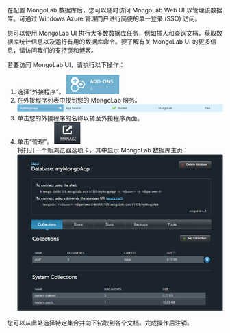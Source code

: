 在配置 MongoLab 数据库后，您可以随时访问 MongoLab Web UI 以管理该数据库。可通过 Windows Azure 管理门户进行简便的单一登录 (SSO) 访问。

您可以使用 MongoLab UI 执行大多数数据库任务，例如插入和查询文档，获取数据库统计信息以及运行有用的数据库命令。要了解有关 MongoLab UI 的更多信息，请访问我们的[支持页](http://support.mongolab.com)和[博客](http://blog.mongolab.com)。

若要访问 MongoLab UI，请执行以下操作：

1. 选择“外接程序”。
![AddonsButton][button-addons]
1. 在外接程序列表中找到您的 MongoLab 服务。
![MongolabEntry][entry-mongolabaddon]
1. 单击您的外接程序的名称以转至外接程序页面。
1. 单击“管理”。
![ManageButton][button-manage]  
将打开一个新浏览器选项卡，其中显示 MongoLab 数据库主页： 
![DbHome][screen-dblanding]

您可以从此处选择特定集合并向下钻取到各个文档。完成操作后注销。

[entry-mongolabaddon]: ./media/howto-access-mongolab-ui/entry-mongolabaddon.png
[button-manage]: ./media/howto-access-mongolab-ui/button-manage.png
[button-addons]: ./media/howto-access-mongolab-ui/button-addons.png
[screen-dblanding]: ./media/howto-access-mongolab-ui/screen-mongolab_dblanding.png

